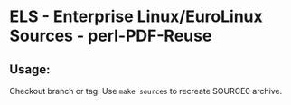 # ELS - Enterprise Linux/EuroLinux Sources - perl-PDF-Reuse
 
## Usage:
  Checkout branch or tag. Use `make sources` to recreate  SOURCE0 archive.
